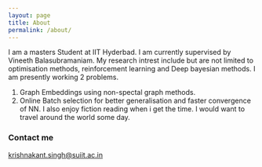 ```yaml
---
layout: page
title: About
permalink: /about/
---
```


I am a masters Student at IIT Hyderbad. I am currently supervised
by Vineeth Balasubramaniam. My research intrest include but are not
limited to optimisation methods, reinforcement learning and Deep 
bayesian methods. I am presently working 2 problems.
1) Graph Embeddings using non-spectal graph methods.
2) Online Batch selection for better generalisation and faster convergence of NN.
I also enjoy fiction reading when i get the time. I would want to travel around the
world some day.


### Contact me

[krishnakant.singh@suiit.ac.in](mailto:krishnakant.singh@suiit.ac.in)
